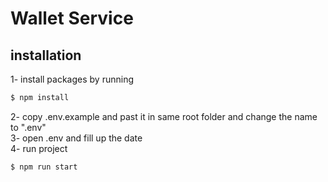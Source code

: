 # Wallet Service

## installation
1- install packages by running

```bash
$ npm install
```

2- copy .env.example and past it in same root folder and change the name to ".env"<br />
3- open .env and fill up the date<br />
4- run project

```bash
$ npm run start
```